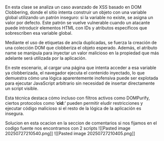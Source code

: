 En esta clase se analiza un caso avanzado de XSS basado en DOM Clobbering, donde el sitio intenta construir un objeto con una variable global utilizando un patrón inseguro: si la variable no existe, se asigna un valor por defecto. Este patrón se vuelve vulnerable cuando un atacante puede introducir elementos HTML con IDs y atributos específicos que sobrescriben esa variable global.

Mediante el uso de etiquetas de ancla duplicadas, se fuerza la creación de una colección DOM que clobberiza el objeto esperado. Además, el atributo name se manipula para inyectar un valor malicioso en la propiedad que más adelante será utilizada por la aplicación.

En este escenario, al cargar una página que intenta acceder a esa variable ya clobberizada, el navegador ejecuta el contenido inyectado, lo que demuestra cómo una lógica aparentemente inofensiva puede ser explotada para ejecutar JavaScript arbitrario sin necesidad de insertar directamente un script visible.

Esta técnica destaca cómo incluso con filtros activos como DOMPurify, ciertos protocolos como ‘**cid:**‘ pueden permitir eludir restricciones y ejecutar código malicioso si el resto de la lógica de la aplicación es insegura.

Solucion
en esta ocacion en la seccion de comentarios si nos fijamos en el codigo fuente nos encontramos con 2 scripts
![[Pasted image 20250727210540.png]]
![[Pasted image 20250727210405.png]]
